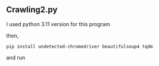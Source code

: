 ## Crawling2.py
I used python 3.11 version for this program

then,
```
pip install undetected-chromedriver beautifulsoup4 tqdm
```

and run
